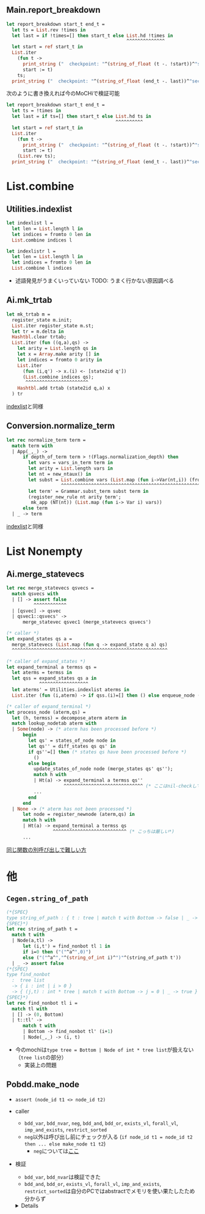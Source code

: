 
<a name = "Main__report_breakdown"></a>
Main.report_breakdown
---------------------

```ocaml
let report_breakdown start_t end_t =
  let ts = List.rev !times in
  let last = if !times=[] then start_t else List.hd !times in
                                            ^^^^^^^^^^^^^^
  let start = ref start_t in
  List.iter
    (fun t ->
      print_string ("  checkpoint: "^(string_of_float (t -. !start))^"sec\n");
      start := t)
    ts;
  print_string ("  checkpoint: "^(string_of_float (end_t -. last))^"sec\n")
```

次のように書き換えれば今のMoCHiで検証可能

```ocaml
let report_breakdown start_t end_t =
  let ts = !times in
  let last = if ts=[] then start_t else List.hd ts in
                                        ^^^^^^^^^^
  let start = ref start_t in
  List.iter
    (fun t ->
      print_string ("  checkpoint: "^(string_of_float (t -. !start))^"sec\n");
      start := t)
    (List.rev ts);
  print_string ("  checkpoint: "^(string_of_float (end_t -. last))^"sec\n")
```

List.combine
============

<a name = "Utilities__inexlist"></a>
Utilities.indexlist
-------------------

```ocaml
let indexlist l =
  let len = List.length l in
  let indices = fromto 0 len in
  List.combine indices l

let indexlistr l =
  let len = List.length l in
  let indices = fromto 0 len in
  List.combine l indices
```

+ 述語発見がうまくいっていない
  TODO: うまく行かない原因調べる

<a name = "Ai__mk_trtab"></a>
Ai.mk_trtab
--------------

```ocaml
let mk_trtab m =
  register_state m.init;
  List.iter register_state m.st;
  let tr = m.delta in
  Hashtbl.clear trtab;
  List.iter (fun ((q,a),qs) ->
    let arity = List.length qs in
    let x = Array.make arity [] in
    let indices = fromto 0 arity in
    List.iter
      (fun (i,q') -> x.(i) <- [state2id q'])
      (List.combine indices qs);
       ^^^^^^^^^^^^^^^^^^^^^^^
    Hashtbl.add trtab (state2id q,a) x
  ) tr
```

[indexlist](#Utilities__inexlist)と同様

<a name = "Conversion__normalize_term"></a>
Conversion.normalize_term
-------------------------

```ocaml
let rec normalize_term term =
  match term with
  | App(_,_) ->
      if depth_of_term term > !(Flags.normalization_depth) then
        let vars = vars_in_term term in
        let arity = List.length vars in
        let nt = new_ntaux() in
        let subst = List.combine vars (List.map (fun i->Var(nt,i)) (fromto 0 arity)) in
                    ^^^^^^^^^^^^^^^^^^^^^^^^^^^^^^^^^^^^^^^^^^^^^^^^^^^^^^^^^^^^^^^^
        let term' = Grammar.subst_term subst term in
        (register_new_rule nt arity term';
         mk_app (NT(nt)) (List.map (fun i-> Var i) vars))
      else term
  | _ -> term
```

[indexlist](#Utilities__inexlist)と同様

List Nonempty
=============

<a name = "Ai__merge_statevecs"></a>
Ai.merge_statevecs
------------------

```ocaml
let rec merge_statevecs qsvecs =
  match qsvecs with
  | [] -> assert false
          ^^^^^^^^^^^^
  | [qsvec] -> qsvec
  | qsvec1::qsvecs' ->
      merge_statevec qsvec1 (merge_statevecs qsvecs')

(* caller *)
let expand_states qs a =
  merge_statevecs (List.map (fun q -> expand_state q a) qs)
  ^^^^^^^^^^^^^^^^^^^^^^^^^^^^^^^^^^^^^^^^^^^^^^^^^^^^^^^^^

(* caller of expand_states *)
let expand_terminal a termss qs =
  let aterms = termss in
  let qss = expand_states qs a in
            ^^^^^^^^^^^^^^^^^^
  let aterms' = Utilities.indexlist aterms in
  List.iter (fun (i,aterm) -> if qss.(i)=[] then () else enqueue_node (aterm, qss.(i))) aterms'

(* caller of expand_terminal *)
let process_node (aterm,qs) =
  let (h, termss) = decompose_aterm aterm in
  match lookup_nodetab aterm with
  | Some(node) -> (* aterm has been processed before *)
      begin
        let qs' = states_of_node node in
        let qs'' = diff_states qs qs' in
        if qs''=[] then (* states qs have been processed before *)
          ()
        else begin
          update_states_of_node node (merge_states qs' qs'');
          match h with
          | Ht(a) -> expand_terminal a termss qs''
                     ^^^^^^^^^^^^^^^^^^^^^^^^^^^^^ (* ここはnil-checkしてあるのでsafe *)
          ...
        end
      end
  | None -> (* aterm has not been processed *)
      let node = register_newnode (aterm,qs) in
      match h with
      | Ht(a) -> expand_terminal a termss qs
                 ^^^^^^^^^^^^^^^^^^^^^^^^^^^ (* こっちは厳しい*)
      ...
```

[同じ関数の別呼び出しで難しい方](./Reference-Hashtbl-Array.md#Ai__merge_statevecs)

他
==

`Cegen.string_of_path`
----------------------

```ocaml
(*{SPEC}
type string_of_path : { t : tree | match t with Bottom -> false | _ -> true } -> string
{SPEC}*)
let rec string_of_path t =
  match t with
  | Node(a,tl) ->
      let (i,t') = find_nonbot tl 1 in
      if i=0 then ("("^a^",0)")
      else ("("^a^","^(string_of_int i)^")"^(string_of_path t'))
  | _ -> assert false
(*{SPEC}
type find_nonbot
  :  tree list
  -> { i : int | i > 0 }
  -> { (j,t) : int * tree | match t with Bottom -> j = 0 | _ -> true }
{SPEC}*)
let rec find_nonbot tl i =
  match tl with
  | [] -> (0, Bottom)
  | t::tl' ->
      match t with
      | Bottom -> find_nonbot tl' (i+1)
      | Node(_,_) -> (i, t)
```

+ 今のmochiは`type tree = Bottom | Node of int * tree list`が扱えない（`tree list`の部分）
    + 実装上の問題

<a name = "Pobdd__make_node"></a>
Pobdd.make_node
---------------

  + `assert (node_id t1 <> node_id t2)`
  + caller
      + `bdd_var`, `bdd_nvar`, `neg`, `bdd_and`, `bdd_or`, `exists_vl`, `forall_vl`, `imp_and_exists`, `restrict_sorted`
      + `neg`以外は呼び出し前にチェックが入る (`if node_id t1 = node_id t2 then ... else make_node t1 t2`)
          + `neg`については[ここ](./ExpressionPower.md#Pobdd__make_node)

  + 検証
      + `bdd_var`, `bdd_nvar`は検証できた
      + `bdd_and`, `bdd_or`, `exists_vl`, `forall_vl`, `imp_and_exists`, `restrict_sorted`は自分のPCではabstractでメモリを使い果たしたため分からず

    <details>

    ```ocaml
    type bdd = Node of var * bdd * bdd * id * var list | Leaf of bool;;
    let node_id = function
      | Leaf(true) -> 0
      | Leaf(false) -> 1
      | Node(_,_,_,x,_) -> x

    let make_node (v,t1,t2) =
      let i1 = node_id t1 in
      let i2 = node_id t2 in
      assert (i1 <> i2);
      ...

    let bdd_true  = Leaf true
    let bdd_false = Leaf false
    let bdd_var v = make_node (v, bdd_true, bdd_false)

    let bdd_and t1 t2 =
      let memo = ref Op2Map.empty in
      let rec go t1 t2 = match (t1,t2) with
        | (Leaf b,t2) -> if b then t2 else bdd_false
        | (t1,Leaf b) -> if b then t1 else bdd_false
        | (Node (v1,x1,y1,i1,_), Node (v2,x2,y2,i2,_)) ->
          if Op2Map.mem (i1,i2) !memo then Op2Map.find (i1,i2) !memo
          else begin
            let (z,x1,x2,y1,y2) = match (Elt.compare v1 v2) with
              | 0 -> (v1,x1,x2,y1,y2)
              | x when x < 0 -> (v1,x1,t2,y1,t2)
              | _ -> (v2,t1,x2,t1,y2)
            in
            let t1' = go x1 x2 in
            let t2' = go y1 y2 in
            let t =
              if node_id t1' = node_id t2' then t1'
              else make_node (z,t1',t2') in
            memo := Op2Map.add (i1,i2) t !memo;
            t
          end
      in go t1 t2
    ```

    (8ケース)

    </details>

